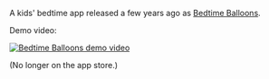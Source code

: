 A kids' bedtime app released a few years ago as [Bedtime Balloons](https://www.roundtripsoftware.com/app/bedtime/).

Demo video:

[![Bedtime Balloons demo video](http://img.youtube.com/vi/2FC9hHkJs5M/0.jpg)](http://www.youtube.com/watch?v=2FC9hHkJs5M)

(No longer on the app store.)
